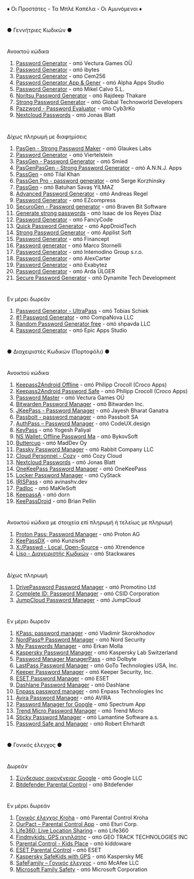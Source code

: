 ♦ Οι Προστάτες - Τα Μπλέ Καπέλα - Οι Αμυνόμενοι ♦
#
● Γεννήτριες Κωδικών ●
#
Ανοικτού κώδικα
001. [Password Generator](https://play.google.com/store/apps/details?id=com.vecturagames.android.app.passwordgenerator) - από Vectura Games OÜ
002. [Password Generator](https://play.google.com/store/apps/details?id=in.ibytes.passwordgenerator) - από ibytes
003. [Password Generator](https://play.google.com/store/apps/details?id=com.cem256.passwordgenerator) - από Cem256
004. [Password Generator App & Gener](https://play.google.com/store/apps/details?id=password.generator.secure.password.generator) - από Alpha Apps Studio
005. [Password Generator](https://play.google.com/store/apps/details?id=com.mikelcalvo.passwordgenerator) - από Mikel Calvo S.L.
006. [Noritsu Password Generator](https://play.google.com/store/apps/details?id=com.rajdeepthakare.noritsu_password_generator) - από Rajdeep Thakare
007. [Strong Password Generator](https://play.google.com/store/apps/details?id=strong.password.random.password.generator) - από Global Technoworld Developers
008. [Pazzword - Password Evaluator](https://play.google.com/store/apps/details?id=com.cyb3rko.pazzword) - από Cyb3rKo
009. [Nextcloud Passwords](https://play.google.com/store/apps/details?id=de.jbservices.nc_passwords_app) - από Jonas Blatt
#
Δίχως πληρωμή με διαφημίσεις
001. [PasGen - Strong Password Maker](https://play.google.com/store/apps/details?id=com.glaukeslabs.pasgen) - από Glaukes Labs
002. [Password Generator](https://play.google.com/store/apps/details?id=com.gmail.viertelstein.passwordgenerator) - από Viertelstein
003. [PassGen - Password Generator](https://play.google.com/store/apps/details?id=ru.passgen.net) - από Smied
004. [PasGenPasGen - Strong Password Generator](https://play.google.com/store/apps/details?id=in.abhisheknair.passgen) - από A.N.N.J. Apps
005. [PassGen](https://play.google.com/store/apps/details?id=com.commonbyte.passgen) - από Tilal Khan
006. [PassGen Pro - password generator](https://play.google.com/store/apps/details?id=net.snkey.passgen) - από Serge Korzhinsky
007. [PassGen](https://play.google.com/store/apps/details?id=com.bsavasy.pasgen) - από Batuhan Savaş YILMAZ
008. [Advanced Password Generator](https://play.google.com/store/apps/details?id=de.aregel.advancedpasswordgenerator) - από Andreas Regel
009. [Password Generator](https://play.google.com/store/apps/details?id=com.strongpass.randomkey.safepassgenerator) - από EZcompress
010. [SecuroGen - Password generator](https://play.google.com/store/apps/details?id=com.bravenbitsoftware.securogen) - από Braven Bit Software
011. [Generate strong passwords](https://play.google.com/store/apps/details?id=com.isaac.passwordgenerator) - από Isaac de los Reyes Díaz
012. [Password Generator](https://play.google.com/store/apps/details?id=pl.fancycode.passwordgenerator) - από FancyCode
013. [Quick Password Generator](https://play.google.com/store/apps/details?id=com.quickpassgen.android) - από AppDroidTech
014. [Strong Password Generator](https://play.google.com/store/apps/details?id=com.mobuyg.pass) - από Applist Soft
015. [Password Generator](https://play.google.com/store/apps/details?id=com.randompasswordsgenerator.strongpasswordgenerator) - από Financept
016. [Password generator](https://play.google.com/store/apps/details?id=com.balda.passwordgenerator) - από Marco Stornelli
017. [Password Generator](https://play.google.com/store/apps/details?id=air.com.intemodino.pwg.ml) - από Intemodino Group s.r.o.
018. [Password Generator](https://play.google.com/store/apps/details?id=alexcarter.passgen) - από AlexCarter
019. [Password Generator](https://play.google.com/store/apps/details?id=com.exabytez.passwordgenerator) - από Exabytez
020. [Password Generator](https://play.google.com/store/apps/details?id=com.ardaulger.passwordgenerator) - από Arda ÜLGER
021. [Secure Password Generator](https://play.google.com/store/apps/details?id=com.dtd.passwordgenerator) - από Dynamite Tech Development
#
Εν μέρει δωρεάν
001. [Password Generator - UltraPass](https://play.google.com/store/apps/details?id=com.softwareschiek.ultrapass) - από Tobias Schiek
002. [#1 Password Generator](https://play.google.com/store/apps/details?id=com.companova.passwordgenerator) - από CompaNova LLC
003. [Random Password Generator free](https://play.google.com/store/apps/details?id=com.shpavda.random_password_generator) - από shpavda LLC
004. [Password Generator](https://play.google.com/store/apps/details?id=secure.password.generator.unique.password) - από Epic Apps Studio
#
● Διαχειριστές Κωδικών (Πορτοφόλι) ●
#
Ανοικτού κώδικα
001. [Keepass2Android Offline](https://play.google.com/store/apps/details?id=keepass2android.keepass2android_nonet) - από Philipp Crocoll (Croco Apps)
002. [Keepass2Android Password Safe](https://play.google.com/store/apps/details?id=keepass2android.keepass2android) - από Philipp Crocoll (Croco Apps)
003. [Password Master](https://play.google.com/store/apps/details?id=com.vecturagames.android.app.passwordmaster) - από Vectura Games OÜ
004. [Bitwarden Password Manager](https://play.google.com/store/apps/details?id=com.x8bit.bitwarden) - από Bitwarden Inc.
005. [JKeePass - Password Manager](https://play.google.com/store/apps/details?id=org.j_keepass) - από Jayesh Bharat Ganatra
006. [Passbolt - password manager](https://play.google.com/store/apps/details?id=com.passbolt.mobile.android) - από Passbolt SA
007. [AuthPass – Password Manager](https://play.google.com/store/apps/details?id=design.codeux.authpass) - από CodeUX.design
008. [KeyPass](https://play.google.com/store/apps/details?id=com.yogeshpaliyal.keypass) - από Yogesh Paliyal
009. [NS Wallet: Offline Password Ma](https://play.google.com/store/apps/details?id=com.nyxbull.nswallet) - από BykovSoft
010. [Buttercup](https://play.google.com/store/apps/details?id=com.buttercup) - από MadDev Oy
011. [Passky Password Manager](https://play.google.com/store/apps/details?id=com.rabbitcompany.passky) - από Rabbit Company LLC
012. [Cloud Personnel - Cozy](https://play.google.com/store/apps/details?id=io.cozy.flagship.mobile) - από Cozy Cloud
013. [Nextcloud Passwords](https://play.google.com/store/apps/details?id=de.jbservices.nc_passwords_app) - από Jonas Blatt
014. [OneKeePass Password Manager](https://play.google.com/store/apps/details?id=com.onekeepassmobile) - από OneKeePass
015. [Locker Password Manager](https://play.google.com/store/apps/details?id=com.cystack.locker) - από CyStack
016. [IRISPass](https://play.google.com/store/apps/details?id=dev.avinashv.irispass) - από avinashv.dev
017. [Padloc](https://play.google.com/store/apps/details?id=app.padloc) - από MaKleSoft
018. [KeepassA](https://play.google.com/store/apps/details?id=com.lyy.keepassa) - από dorn
019. [KeePassDroid](https://play.google.com/store/apps/details?id=com.android.keepass) - από Brian Pellin
#
Ανοικτού κώδικα με στοιχεία επί πληρωμή ή τελείως με πληρωμή
001. [Proton Pass: Password Manager](https://play.google.com/store/apps/details?id=proton.android.pass) - από Proton AG
002. [KeePassDX](https://play.google.com/store/apps/details?id=com.kunzisoft.keepass.free) - από Kunzisoft
003. [X:/Passwd - Local, Open-Source](https://play.google.com/store/apps/details?id=com.xtrendence.x_passwd) - από Xtrendence
004. [Liso - Διαχειριστής Κωδικών](https://play.google.com/store/apps/details?id=com.liso.app) - από Stackwares
#
Δίχως πληρωμή
001. [DrivePassword Password Manager](https://play.google.com/store/apps/details?id=com.drivepassword.android) - από Promotino Ltd
002. [Complete ID: Password Manager](https://play.google.com/store/apps/details?id=com.completeid.passwordmanager) - από CSID Corporation
003. [JumpCloud Password Manager](https://play.google.com/store/apps/details?id=com.jumpcloud.pwm.android) - από JumpCloud
#
Εν μέρει δωρεάν
001. [KPass: password manager](https://play.google.com/store/apps/details?id=com.korovan.kpass) - από Vladimir Skorokhodov
002. [NordPass® Password Manager](https://play.google.com/store/apps/details?id=com.nordpass.android.app.password.manager) - από Nord Security
003. [My Passwords Manager](https://play.google.com/store/apps/details?id=com.er.mo.apps.mypasswords) - από Erkan Molla
004. [Kaspersky Password Manager](https://play.google.com/store/apps/details?id=com.kaspersky.passwordmanager) - από Kaspersky Lab Switzerland
005. [Password Manager ManagerPass](https://play.google.com/store/apps/details?id=com.apphup.passwordmanager) - από Dolbyte
006. [LastPass Password Manager](https://play.google.com/store/apps/details?id=com.lastpass.lpandroid) - από GoTo Technologies USA, Inc.
007. [Keeper Password Manager](https://play.google.com/store/apps/details?id=com.callpod.android_apps.keeper) - από Keeper Security, Inc.
008. [ESET Password Manager](https://play.google.com/store/apps/details?id=com.eset.password.manager) - από ESET
009. [Dashlane Password Manager](https://play.google.com/store/apps/details?id=com.dashlane) - από Dashlane
010. [Enpass password manager](https://play.google.com/store/apps/details?id=io.enpass.app) - από Enpass Technologies Inc
011. [Avira Password Manager](https://play.google.com/store/apps/details?id=com.avira.passwordmanager) - από AVIRA
012. [Password Manager for Google](https://play.google.com/store/apps/details?id=com.passwordmanagerg.app) - από Spectrum App
013. [Trend Micro Password Manager](https://play.google.com/store/apps/details?id=com.trendmicro.directpass.phone) - από Trend Micro
014. [Sticky Password Manager](https://play.google.com/store/apps/details?id=com.stickypassword.android) - από Lamantine Software a.s.
015. [Password Safe and Manager](https://play.google.com/store/apps/details?id=com.reneph.passwordsafe) - από Robert Ehrhardt
#
● Γονικός έλεγχος ●
#
Δωρεάν
001. [Σύνδεσμος οικογένειας Google](https://play.google.com/store/apps/details?id=com.google.android.apps.kids.familylink) - από Google LLC
002. [Bitdefender Parental Control](https://play.google.com/store/apps/details?id=com.bitdefender.parentaladvisor) - από Bitdefender
#
Εν μέρει δωρεάν
001. [Γονικός έλεγχος Kroha](https://play.google.com/store/apps/details?id=ua.com.tim_berners.parental_control) - από Parental Control Kroha
002. [OurPact – Parental Control App](https://play.google.com/store/apps/details?id=com.ourpact.androidparent) - από Eturi Corp.
003. [Life360: Live Location Sharing](https://play.google.com/store/apps/details?id=com.life360.android.safetymapd) - από Life360
004. [Findmykids: GPS ιχνηλάτης](https://play.google.com/store/apps/details?id=org.findmykids.app) - από GEO TRACK TECHNOLOGIES INC
005. [Parental Control - Kids Place](https://play.google.com/store/apps/details?id=com.kiddoware.kidsplace) - από kiddoware
006. [ESET Parental Control](https://play.google.com/store/apps/details?id=com.eset.parental) - από ESET
007. [Kaspersky SafeKids with GPS](https://play.google.com/store/apps/details?id=com.kaspersky.safekids) - από Kaspersky ME
008. [SafeFamily – Γονικός έλεγχος](https://play.google.com/store/apps/details?id=com.mcafee.security.safefamily) - από McAfee LLC
009. [Microsoft Family Safety](https://play.google.com/store/apps/details?id=com.microsoft.familysafety) - από Microsoft Corporation
